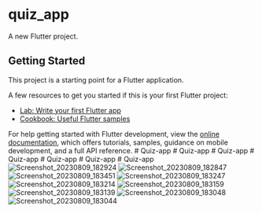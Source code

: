 # quiz_app

A new Flutter project.

## Getting Started

This project is a starting point for a Flutter application.

A few resources to get you started if this is your first Flutter project:

- [Lab: Write your first Flutter app](https://docs.flutter.dev/get-started/codelab)
- [Cookbook: Useful Flutter samples](https://docs.flutter.dev/cookbook)

For help getting started with Flutter development, view the
[online documentation](https://docs.flutter.dev/), which offers tutorials,
samples, guidance on mobile development, and a full API reference.
#   Q u i z - a p p 
 
 #   Q u i z - a p p 
 
 #   Q u i z - a p p 
 
 #   Q u i z - a p p 
 
 #   Q u i z - a p p 
 
 #   Q u i z - a p p 
 
 #   Q u i z - a p p 
 
 ![Screenshot_20230809_182924](https://github.com/RahulYellantrawar/Quiz-app/assets/138847160/5357621f-7f39-4d0f-b3a1-e0cb493b3805)
![Screenshot_20230809_182847](https://github.com/RahulYellantrawar/Quiz-app/assets/138847160/5e6ca998-9361-4a49-9952-6fa52bbe7bbc)
![Screenshot_20230809_183451](https://github.com/RahulYellantrawar/Quiz-app/assets/138847160/88afd845-83da-4c6b-a009-e6dd41bbaad9)
![Screenshot_20230809_183247](https://github.com/RahulYellantrawar/Quiz-app/assets/138847160/a2fba98f-ab93-46d3-bc1c-0d412563aa75)
![Screenshot_20230809_183214](https://github.com/RahulYellantrawar/Quiz-app/assets/138847160/1048b758-05ba-4388-8798-2253523ea291)
![Screenshot_20230809_183159](https://github.com/RahulYellantrawar/Quiz-app/assets/138847160/5b29bc16-a691-4bd3-8dd4-160712e51738)
![Screenshot_20230809_183139](https://github.com/RahulYellantrawar/Quiz-app/assets/138847160/6081823f-20f5-4492-ba69-8f27e2eea9c2)
![Screenshot_20230809_183048](https://github.com/RahulYellantrawar/Quiz-app/assets/138847160/afdeb8f0-db0f-422b-915b-523d61d6f898)
![Screenshot_20230809_183044](https://github.com/RahulYellantrawar/Quiz-app/assets/138847160/f9327c46-c81e-4d20-ba26-0529e69e439b)
